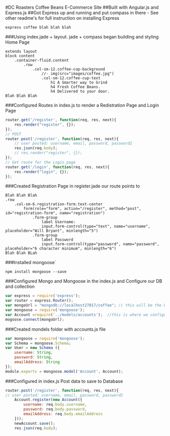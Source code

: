 #DC Roasters Coffee Beans E-Commerce Site
##Built with Angular.js and Express.js
##Got Express up and running and put compass in there - See other readme's for full instruction on installing Express
```
express coffee blah blah blah
```
###Using index.jade + layout. jade + compass began building and styling Home Page
```jade
extends layout
block content
	.container-fluid.content
		.row
			.col-sm-12.coffee-cup-background
				//- img(src="images/coffee.jpg")
				.col-sm-12.coffee-cup-text
					h1 A Smarter way to Grind
					h4 Fresh Coffee Beans. 
					h4 Delivered to your door.
Blah Blah Blah
```
###Configured Routes in index.js to render a Redistration Page and Login Page
```js
router.get('/register', function(req, res, next){
	res.render("register", {});
});
// POST
router.post('/register', function(req, res, next){
	// user posted: username, email, password, password2
	res.json(req.body);
	// res.render("register", {});
});
// Get route for the Login page
router.get('/login', function(req, res, next){
	res.render("login", {});
});
```
###Created Registration Page in register.jade our route points to
```jade
Blah Blah Blah
.row
	.col-sm-6.registration-form.text-center
		form(role="form", action="/register", method="post", id="registration-form", name="registration")
			.form-group
				label Username:
				input.form-control(type="text", name="username", placeholder="Will Bryant", minlength="5")
			.form-group
				label Password
				input.form-control(type="password", name="password", placeholder="6 character minimum", minlength="6")
Blah Blah BLah
```

###Installed mongoose`
```
npm install mongoose --save
```
###Configured Mongo and Mongoose in the index.js and Configure our DB and collection 
```js
var express = require('express');
var router = express.Router();
var mongoUrl = "mongodb://localhost27017/coffee"; // this will be the DB
var mongoose = require('mongoose');
var Account =require('../models/accounts');  //this is where we configure 
mogoose.connect(mongoUrl);
```
###Created mondels folder with accounts.js file
```js
var mongoose = require('mongoose');
var Schema = mongoose.Schema;
var User = new Schema ({
	username: String, 
	password: String,
	emailAddress: String
});
module.exports = mongoose.model('Account', Account);
```
###Configured in index.js Post data to save to Database
```js
router.post('/register', function(req, res, next){
// user posted: username, email, password, password2
	Account.register(new Account({
		username: req.body.username, 
		password: req.body.password,
		emailAddress: req.body.emailAddress
	}));
	newAccount.save();
	res.json(req.body);
```


